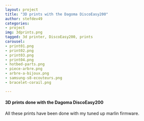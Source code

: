 ```yaml
---
layout: project
title: "3D prints with the Dagoma DiscoEasy200"
author: stefdev49
categories:
- project
img: 3dprints.png
tagged: 3d printer, DiscoEasy200, prints
carousel:
- print01.png
- print02.png
- print03.png
- print04.png
- hotbed-parts.png
- piece-arbre.png
- arbre-a-bijoux.png
- samsung-s8-ecouteurs.png
- bracelet-corail.png

---
```

#### 3D prints done with the Dagoma DiscoEasy200
<div class="hline"></div>
All these prints have been done with my tuned up marlin firmware.
